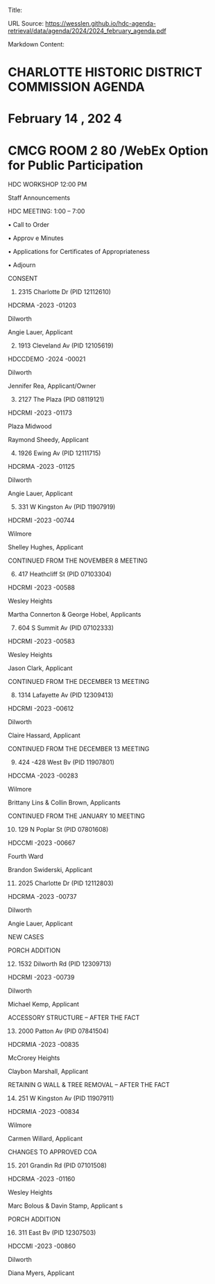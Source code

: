 Title: 

URL Source: https://wesslen.github.io/hdc-agenda-retrieval/data/agenda/2024/2024_february_agenda.pdf

Markdown Content:
# CHARLOTTE HISTORIC DISTRICT COMMISSION AGENDA 

# February 14 , 202 4

# CMCG ROOM 2 80 /WebEx Option for Public Participation 

HDC WORKSHOP 12:00 PM 

Staff Announcements 

HDC MEETING: 1:00 – 7:00 

• Call to Order 

• Approv e Minutes 

• Applications for Certificates of Appropriateness 

• Adjourn 

CONSENT 

1. 2315 Charlotte Dr (PID 12112610) 

HDCRMA -2023 -01203 

Dilworth 

Angie Lauer, Applicant 

2. 1913 Cleveland Av (PID 12105619) 

HDCCDEMO -2024 -00021 

Dilworth 

Jennifer Rea, Applicant/Owner 

3. 2127 The Plaza (PID 08119121) 

HDCRMI -2023 -01173 

Plaza Midwood 

Raymond Sheedy, Applicant 

4. 1926 Ewing Av (PID 12111715) 

HDCRMA -2023 -01125 

Dilworth 

Angie Lauer, Applicant 

5. 331 W Kingston Av (PID 11907919) 

HDCRMI -2023 -00744 

Wilmore 

Shelley Hughes, Applicant 

CONTINUED FROM THE NOVEMBER 8 MEETING 

6. 417 Heathcliff St (PID 07103304) 

HDCRMI -2023 -00588 

Wesley Heights 

Martha Connerton & George Hobel, Applicants 

7. 604 S Summit Av (PID 07102333) 

HDCRMI -2023 -00583 

Wesley Heights 

Jason Clark, Applicant 

CONTINUED FROM THE DECEMBER 13 MEETING 

8. 1314 Lafayette Av (PID 12309413) 

HDCRMI -2023 -00612 

Dilworth 

Claire Hassard, Applicant 

CONTINUED FROM THE DECEMBER 13 MEETING 

9. 424 -428 West Bv (PID 11907801) 

HDCCMA -2023 -00283 

Wilmore 

Brittany Lins & Collin Brown, Applicants 

CONTINUED FROM THE JANUARY 10 MEETING 

10. 129 N Poplar St (PID 07801608) 

HDCCMI -2023 -00667 

Fourth Ward 

Brandon Swiderski, Applicant 

11. 2025 Charlotte Dr (PID 12112803) 

HDCRMA -2023 -00737 

Dilworth 

Angie Lauer, Applicant 

NEW CASES 

PORCH ADDITION 

12. 1532 Dilworth Rd (PID 12309713) 

HDCRMI -2023 -00739 

Dilworth 

Michael Kemp, Applicant 

ACCESSORY STRUCTURE – AFTER THE FACT 

13. 2000 Patton Av (PID 07841504) 

HDCRMIA -2023 -00835 

McCrorey Heights 

Claybon Marshall, Applicant 

RETAININ G WALL & TREE REMOVAL – AFTER THE FACT 

14. 251 W Kingston Av (PID 11907911) 

HDCRMIA -2023 -00834 

Wilmore 

Carmen Willard, Applicant 

CHANGES TO APPROVED COA 

15. 201 Grandin Rd (PID 07101508) 

HDCRMA -2023 -01160 

Wesley Heights 

Marc Bolous & Davin Stamp, Applicant s

PORCH ADDITION 

16. 311 East Bv (PID 12307503) 

HDCCMI -2023 -00860 

Dilworth 

Diana Myers, Applicant
